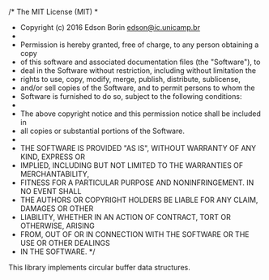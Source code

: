 /* The MIT License (MIT)
 * 
 * Copyright (c) 2016 Edson Borin <edson@ic.unicamp.br>
 * 
 * Permission is hereby granted, free of charge, to any person obtaining a copy 
 * of this software and associated documentation files (the "Software"), to 
 * deal in the Software without restriction, including without limitation the 
 * rights to use, copy, modify, merge, publish, distribute, sublicense, 
 * and/or sell copies of the Software, and to permit persons to whom the 
 * Software is furnished to do so, subject to the following conditions:
 * 
 * The above copyright notice and this permission notice shall be included in 
 * all copies or substantial portions of the Software.
 * 
 * THE SOFTWARE IS PROVIDED "AS IS", WITHOUT WARRANTY OF ANY KIND, EXPRESS OR 
 * IMPLIED, INCLUDING BUT NOT LIMITED TO THE WARRANTIES OF MERCHANTABILITY, 
 * FITNESS FOR A PARTICULAR PURPOSE AND NONINFRINGEMENT. IN NO EVENT SHALL 
 * THE AUTHORS OR COPYRIGHT HOLDERS BE LIABLE FOR ANY CLAIM, DAMAGES OR OTHER 
 * LIABILITY, WHETHER IN AN ACTION OF CONTRACT, TORT OR OTHERWISE, ARISING 
 * FROM, OUT OF OR IN CONNECTION WITH THE SOFTWARE OR THE USE OR OTHER DEALINGS 
 * IN THE SOFTWARE.
 */

This library implements circular buffer data structures.

